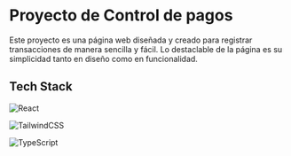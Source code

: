 # Proyecto de Control de pagos

Este proyecto es una página web diseñada y creado para registrar transacciones de manera sencilla y fácil. Lo destaclable de la página es su simplicidad tanto en diseño como en funcionalidad.

## Tech Stack

![React](https://img.shields.io/badge/React)

![TailwindCSS](https://img.shields.io/badge/tailwindcss-%2338B2AC.svg?style=for-the-badge&logo=tailwind-css&logoColor=white)

![TypeScript](https://img.shields.io/badge/typescript-%23007ACC.svg?style=for-the-badge&logo=typescript&logoColor=white)
